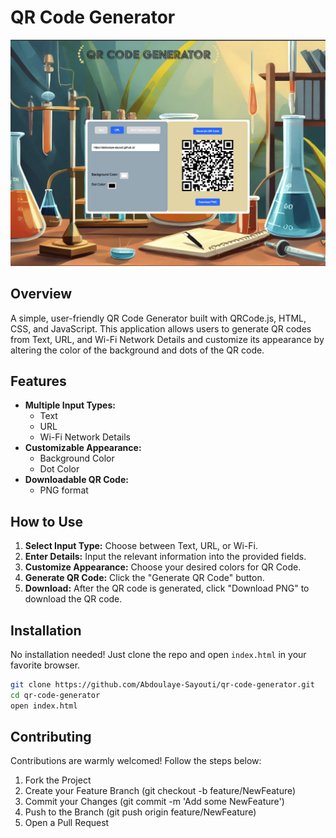 # QR Code Generator

![QR Code Generator Screenshot](screenshot.png)

## Overview
A simple, user-friendly QR Code Generator built with QRCode.js, HTML, CSS, and JavaScript. This application allows users to generate QR codes from Text, URL, and Wi-Fi Network Details and customize its appearance by altering the color of the background and dots of the QR code. 

## Features
- **Multiple Input Types:**
  - Text
  - URL
  - Wi-Fi Network Details
- **Customizable Appearance:**
  - Background Color
  - Dot Color
- **Downloadable QR Code:**
  - PNG format

## How to Use
1. **Select Input Type:** Choose between Text, URL, or Wi-Fi.
2. **Enter Details:** Input the relevant information into the provided fields.
3. **Customize Appearance:** Choose your desired colors for QR Code.
4. **Generate QR Code:** Click the "Generate QR Code" button.
5. **Download:** After the QR code is generated, click "Download PNG" to download the QR code.

## Installation
No installation needed! Just clone the repo and open `index.html` in your favorite browser.

```sh
git clone https://github.com/Abdoulaye-Sayouti/qr-code-generator.git
cd qr-code-generator
open index.html
```

## Contributing

Contributions are warmly welcomed! Follow the steps below:

1. Fork the Project
2. Create your Feature Branch (git checkout -b feature/NewFeature)
3. Commit your Changes (git commit -m 'Add some NewFeature')
4. Push to the Branch (git push origin feature/NewFeature)
5. Open a Pull Request
